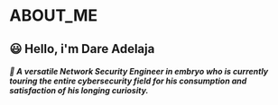# ABOUT_ME
## 😃 Hello, i'm Dare Adelaja 
##### 🧰 A versatile Network Security Engineer in embryo who is currently touring the entire cybersecurity field for his consumption and satisfaction of his longing curiosity.

